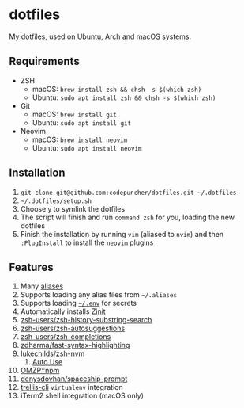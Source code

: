 # dotfiles
My dotfiles, used on Ubuntu, Arch and macOS systems.

## Requirements
- ZSH
  - macOS: `brew install zsh && chsh -s $(which zsh)`
  - Ubuntu: `sudo apt install zsh && chsh -s $(which zsh)`
- Git 
  - macOS: `brew install git`
  - Ubuntu: `sudo apt install git`
- Neovim
  - macOS: `brew install neovim`
  - Ubuntu: `sudo apt install neovim`

## Installation
1. `git clone git@github.com:codepuncher/dotfiles.git ~/.dotfiles`
3. `~/.dotfiles/setup.sh`
3. Choose `y` to symlink the dotfiles
4. The script will finish and run `command zsh` for you, loading the new dotfiles
5. Finish the installation by running `vim` (aliased to `nvim`) and then `:PlugInstall` to install the `neovim` plugins

## Features
1. Many [aliases](https://github.com/codepuncher/dotfiles/blob/master/bash/bash_aliases)
2. Supports loading any alias files from `~/.aliases`
3. Supports loading [`~/.env`](https://github.com/codepuncher/dotfiles/blob/master/.env.example) for secrets
4. Automatically installs [Zinit](https://github.com/zdharma/zinit/pull)
5. [zsh-users/zsh-history-substring-search](https://github.com/zsh-users/zsh-history-substring-search)
6. [zsh-users/zsh-autosuggestions](https://github.com/zsh-users/zsh-autosuggestions)
7. [zsh-users/zsh-completions](https://github.com/zsh-users/zsh-completions)
8. [zdharma/fast-syntax-highlighting](https://github.com/zdharma/fast-syntax-highlighting)
9. [lukechilds/zsh-nvm](https://github.com/lukechilds/zsh-nvm)
    1. [Auto Use](https://github.com/lukechilds/zsh-nvm#auto-use)
10. [OMZP::npm](https://github.com/ohmyzsh/ohmyzsh/tree/master/plugins/npm)
11. [denysdovhan/spaceship-prompt](https://github.com/denysdovhan/spaceship-prompt)
12. [trellis-cli](https://github.com/roots/trellis-cli) `virtualenv` integration
13. iTerm2 shell integration (macOS only)
